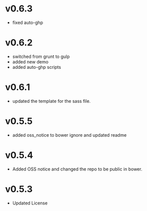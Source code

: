 v0.6.3
==============================
* fixed auto-ghp

v0.6.2
==============================
* switched from grunt to gulp
* added new demo
* added auto-ghp scripts

v0.6.1
==============================
* updated the template for the sass file.

v0.5.5
==============================
* added oss_notice to bower ignore and updated readme

v0.5.4
==============================
* Added OSS notice and changed the repo to be public in bower.

v0.5.3
=====================
* Updated License
